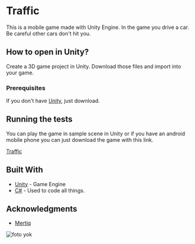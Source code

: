 # Traffic

This is a mobile game made with Unity Engine. In the game you drive a car. Be careful other cars don't hit you.

## How to open in Unity?

Create a 3D game project in Unity. Download those files and import into your game.

### Prerequisites

If you don't have [Unity](https://unity3d.com/get-unity/download), just download. 

## Running the tests

You can play the game in sample scene in Unity or if you have an android mobile phone you can just download the game with this link.

[Traffic](https://play.google.com/store/apps/details?id=com.mertiq.Traffic) 

## Built With

* [Unity](https://unity.com) - Game Engine
* [C#]() - Used to code all things.

## Acknowledgments

* [Mertiq](https://github.com/Mertiq)

![foto yok](https://j.gifs.com/xnpVzl.gif)
